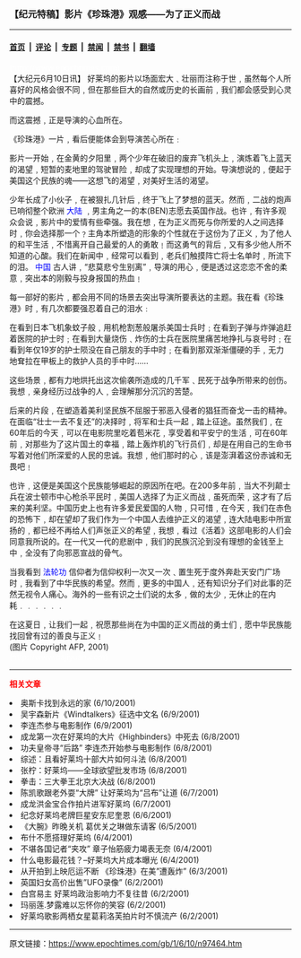 ### 【纪元特稿】影片《珍珠港》观感——为了正义而战

---

#### [首页](../../../..?n97464) &nbsp;|&nbsp; [评论](../../../../../epoch-comment?n97464) &nbsp;|&nbsp; [专题](../../../../../epoch-special?n97464) &nbsp;|&nbsp; [禁闻](../../../../../epoch-news?n97464) &nbsp;|&nbsp; [禁书](../../../../../books?n97464) &nbsp;|&nbsp; [翻墙](https://github.com/gfw-breaker/nogfw/blob/master/README.md?n97464)


<div class="post_content" id="artbody" itemprop="articleBody">
 <!-- article content begin -->
 <p>
  <font color="#ffffff">
   (http://www.epochtimes.com)
  </font>
  <br/>
  【大纪元6月10日讯】 好莱坞的影片以场面宏大﹑壮丽而注称于世﹐虽然每个人所喜好的风格会很不同﹐但在那些巨大的自然或历史的长画前﹐我们都会感受到心灵中的震撼。
 </p>
 <p>
  而这震撼﹐正是导演的心血所在。
 </p>
 <p>
  《珍珠港》一片﹐看后便能体会到导演苦心所在﹕
 </p>
 <p>
  影片一开始﹐在金黄的夕阳里﹐两个少年在破旧的废弃飞机头上﹐演炼着飞上蓝天的渴望﹐短暂的麦地里的驾驶冒险﹐却成了实现理想的开始。导演想说的﹐便起于美国这个民族的魂——这想飞的渴望﹐对美好生活的渴望。
 </p>
 <p>
  少年长成了小伙子﹐在被狠扎几针后﹐终于飞上了梦想的蓝天。然而﹐二战的炮声已响彻整个欧洲
  <ok href="http://www3.epochtimes.com/news/epochnews/main/2.html">
   <font color="blue">
    大陆
   </font>
  </ok>
  ﹐男主角之一的本(BEN)志愿去英国作战。也许﹐有许多观众会说﹐影片中的爱情有些牵强。我在想﹐在为正义而死与你所爱的人之间选择时﹐你会选择那一个﹖主角本所塑造的形象的个性就在于这份为了正义﹐为了他人的和平生活﹐不惜离开自己最爱的人的勇敢﹗而这勇气的背后﹐又有多少他人所不知道的心酸。我们在新闻中﹐经常可以看到﹐老兵们触摸阵亡将士名单时﹐所流下的泪。
  <ok href="http://www3.epochtimes.com/news/epochnews/main/2.html">
   <font color="blue">
    中国
   </font>
  </ok>
  古人讲﹐“悲莫悲兮生别离”﹐导演的用心﹐便是透过这恋恋不舍的柔意﹐突出本的刚毅与投身报国的热血﹗
 </p>
 <p>
  每一部好的影片﹐都会用不同的场景去突出导演所要表达的主题。我在看《珍珠港》时﹐有几次都要强忍着自己的泪水﹕
 </p>
 <p>
  在看到日本飞机象蚊子般﹐用机枪割葱般屠杀美国士兵时﹔在看到子弹与炸弹追赶着医院的护士时﹔在看到大量烧伤﹑炸伤的士兵在医院里痛苦地挣扎与哀号时﹔在看到年仅19岁的护士陨没在自己朋友的手中时﹔在看到那双渐渐僵硬的手﹐无力地耷拉在甲板上的救护人员的手中时……
 </p>
 <p>
  这些场景﹐都有力地烘托出这次偷袭所造成的几千军﹑民死于战争所带来的创伤。我想﹐亲身经历过战争的人﹐会理解那分沉沉的苦楚。
 </p>
 <p>
  后来的片段﹐在塑造着美利坚民族不屈服于邪恶入侵者的猖狂而奋戈一击的精神。在面临“壮士一去不复还”的决择时﹐将军和士兵一起﹐踏上征途。虽然我们﹐在60年后的今天﹐可以在电影院里吃着苞米花﹐享受着和平安宁的生活﹐可在60年前﹐对那些为了这片国土的幸福﹐踏上轰炸机的飞行员们﹐却是在用自己的生命书写着对他们所深爱的人民的忠诚。我想﹐他们那时的心﹐该是澎湃着这份赤诚和无畏吧﹗
 </p>
 <p>
  也许﹐这便是美国这个民族能够崛起的原因所在吧。在200多年前﹐当大不列颠士兵在波士顿市中心枪杀平民时﹐美国人选择了为正义而战﹐虽死而荣﹐这才有了后来的美利坚。中国历史上也有许多爱民爱国的人物﹐只可惜﹐在今天﹐我们在赤色的恐怖下﹐却在望却了我们作为一个中国人去维护正义的渴望﹐连大陆电影中所宣扬的﹐都已经不再给人们声张正义的希望﹐我想﹐看过《活着》这部电影的人们会同意我所说的。在一代又一代的悲剧中﹐我们的民族沉沦到没有理想的金钱至上中﹐全没有了向邪恶宣战的骨气。
 </p>
 <p>
  当我看到
  <ok href="http://minghui.ca">
   <font color="blue">
    法轮功
   </font>
  </ok>
  信仰者为信仰权利一次又一次﹑置生死于度外奔赴天安门广场时﹐我看到了中华民族的希望。然而﹐更多的中国人﹐还有知识分子们对此事的茫然无视令人痛心。海外的一些有识之士们说的太多﹐做的太少﹐无休止的在内耗﹒﹒﹒﹒﹒﹒
 </p>
 <p>
  在这夏日﹐让我们一起﹐祝愿那些尚在为中国的正义而战的勇士们﹐愿中华民族能找回曾有过的善良与正义﹗
  <br/>
  (图片 Copyright AFP, 2001)
  <br/>
  <font color="#ffffff">
   (http://www.dajiyuan.com)
  </font>
 </p>
 <hr/>
 <p>
  <b>
   <font color="red">
    相关文章
   </font>
  </b>
  <br/>
 </p>
 <li>
  <ok href="newscontent.asp?ID=97416" target="_blank">
   奥斯卡找到永远的家
  </ok>
  (6/10/2001)
  <li>
   <ok href="newscontent.asp?ID=97268" target="_blank">
    吴宇森新片《Windtalkers》征选中文名
   </ok>
   (6/9/2001)
   <li>
    <ok href="newscontent.asp?ID=97077" target="_blank">
     李连杰参与电影制作
    </ok>
    (6/9/2001)
    <li>
     <ok href="newscontent.asp?ID=96997" target="_blank">
      成龙第一次在好莱坞的大片《Highbinders》中死去
     </ok>
     (6/8/2001)
     <li>
      <ok href="newscontent.asp?ID=96958" target="_blank">
       功夫皇帝寻“后路”  李连杰开始参与电影制作
      </ok>
      (6/8/2001)
      <li>
       <ok href="newscontent.asp?ID=96851" target="_blank">
        综述：且看好莱坞十部大片如何斗法
       </ok>
       (6/8/2001)
       <li>
        <ok href="newscontent.asp?ID=96738" target="_blank">
         张柠：好莱坞——全球欲望批发市场
        </ok>
        (6/8/2001)
        <li>
         <ok href="newscontent.asp?ID=96705" target="_blank">
          拳击：三大拳王北京大决战
         </ok>
         (6/8/2001)
         <li>
          <ok href="newscontent.asp?ID=96518" target="_blank">
           陈凯歌跟老外耍“大牌”  让好莱坞为“吕布”让道
          </ok>
          (6/7/2001)
          <li>
           <ok href="newscontent.asp?ID=96420" target="_blank">
            成龙洪金宝合作拍片进军好莱坞
           </ok>
           (6/7/2001)
           <li>
            <ok href="newscontent.asp?ID=95830" target="_blank">
             纪念好莱坞老牌巨星安东尼奎恩
            </ok>
            (6/6/2001)
            <li>
             <ok href="newscontent.asp?ID=95456" target="_blank">
              《大腕》昨晚关机 葛优关之琳做东请客
             </ok>
             (6/5/2001)
             <li>
              <ok href="newscontent.asp?ID=95305" target="_blank">
               布什不愿搭理好莱坞
              </ok>
              (6/4/2001)
              <li>
               <ok href="newscontent.asp?ID=95240" target="_blank">
                不堪各国记者“夹攻” 章子怡筋疲力竭表无奈
               </ok>
               (6/4/2001)
               <li>
                <ok href="newscontent.asp?ID=95193" target="_blank">
                 什么电影最花钱？–好莱坞大片成本曝光
                </ok>
                (6/4/2001)
                <li>
                 <ok href="newscontent.asp?ID=95002" target="_blank">
                  从开拍到上映厄运不断 《珍珠港》在美”遭轰炸”
                 </ok>
                 (6/3/2001)
                 <li>
                  <ok href="newscontent.asp?ID=94765" target="_blank">
                   英国妇女高价出售”UFO录像”
                  </ok>
                  (6/2/2001)
                  <li>
                   <ok href="newscontent.asp?ID=94748" target="_blank">
                    白宫易主 好莱坞政治影响力不复往昔
                   </ok>
                   (6/2/2001)
                   <li>
                    <ok href="newscontent.asp?ID=94561" target="_blank">
                     玛丽莲.梦露难以忘怀你的笑容
                    </ok>
                    (6/2/2001)
                    <li>
                     <ok href="newscontent.asp?ID=94556" target="_blank">
                      好莱坞歌影两栖女星葛莉洛芙拍片时不慎流产
                     </ok>
                     (6/2/2001)
                     <br/>
                     <!-- article content end -->
                     <div id="below_article_ad">
                     </div>
                    </li>
                   </li>
                  </li>
                 </li>
                </li>
               </li>
              </li>
             </li>
            </li>
           </li>
          </li>
         </li>
        </li>
       </li>
      </li>
     </li>
    </li>
   </li>
  </li>
 </li>
</div>


---

原文链接：https://www.epochtimes.com/gb/1/6/10/n97464.htm